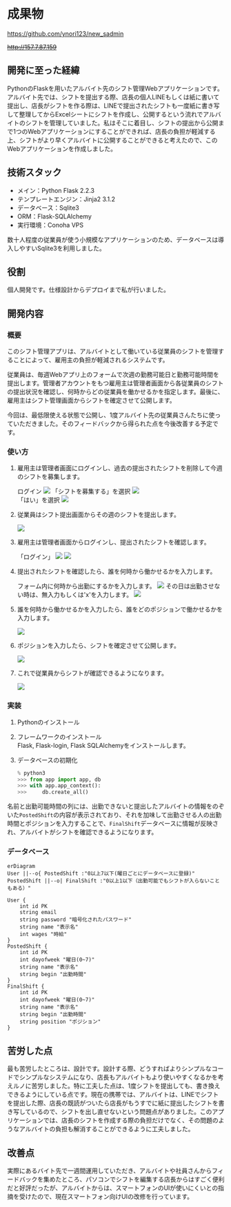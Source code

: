 # 成果物
https://github.com/ynori123/new_sadmin

~~http://157.7.87.159~~

## 開発に至った経緯
PythonのFlaskを用いたアルバイト先のシフト管理Webアプリケーションです。アルバイト先では、シフトを提出する際、店長の個人LINEもしくは紙に書いて提出し、店長がシフトを作る際は、LINEで提出されたシフトも一度紙に書き写して整理してからExcelシートにシフトを作成し、公開するという流れでアルバイトのシフトを管理していました。私はそこに着目し、シフトの提出から公開まで1つのWebアプリケーションにすることができれば、店長の負担が軽減する上、シフトがより早くアルバイトに公開することができると考えたので、このWebアプリケーションを作成しました。

## 技術スタック
- メイン：Python Flask 2.2.3
- テンプレートエンジン：Jinja2 3.1.2
- データベース：Sqlite3
- ORM：Flask-SQLAlchemy
- 実行環境：Conoha VPS

数十人程度の従業員が使う小規模なアプリケーションのため、データベースは導入しやすいSqlite3を利用しました。

## 役割
個人開発です。仕様設計からデプロイまで私が行いました。

## 開発内容
### 概要
このシフト管理アプリは、アルバイトとして働いている従業員のシフトを管理することによって、雇用主の負担が軽減されるシステムです。

従業員は、毎週Webアプリ上のフォームで次週の勤務可能日と勤務可能時間を提出します。管理者アカウントをもつ雇用主は管理者画面から各従業員のシフトの提出状況を確認し、何時からどの従業員を働かせるかを指定します。最後に、雇用主はシフト管理画面からシフトを確定させて公開します。

今回は、最低限使える状態で公開し、1度アルバイト先の従業員さんたちに使っていただきました。そのフィードバックから得られた点を今後改善する予定です。
### 使い方
1. 雇用主は管理者画面にログインし、過去の提出されたシフトを削除して今週のシフトを募集します。

    ログイン
    <img src="./.github/login.png">
    「シフトを募集する」を選択
    <img src="./.github/img00.png">    
    「はい」を選択
    <img src="./.github/img0.png">
1. 従業員はシフト提出画面からその週のシフトを提出します。

    <img src="./.github/img1.png">
1. 雇用主は管理者画面からログインし、提出されたシフトを確認します。

    「ログイン」
    <img src="./.github/login.png">
    <img src="./.github/img2.png">
1. 提出されたシフトを確認したら、誰を何時から働かせるかを入力します。

    フォーム内に何時から出勤にするかを入力します。
    <img src="./.github/img2.png">
    その日は出勤させない時は、無入力もしくは'x'を入力します。
    <img src="./.github/img3.png">
1. 誰を何時から働かせるかを入力したら、誰をどのポジションで働かせるかを入力します。

    <img src="./.github/img4.png">
1. ポジションを入力したら、シフトを確定させて公開します。

    <img src="./.github/img5.png">

1. これで従業員からシフトが確認できるようになります。

    <img src="./.github/img6.png">


### 実装
1. Pythonのインストール
1. フレームワークのインストール     
    Flask, Flask-login, Flask SQLAlchemyをインストールします。
    
1. データベースの初期化
    ```Python
    % python3
    >>> from app import app, db
    >>> with app.app_context():
    >>>     db.create_all()
    ```
名前と出勤可能時間の列には、出勤できないと提出したアルバイトの情報をのぞいた`PostedShift`の内容が表示されており、それを加味して出勤させる人の出勤時間とポジションを入力することで、`FinalShift`データベースに情報が反映され、アルバイトがシフトを確認できるようになります。

### データベース
```mermaid
erDiagram
User ||--o{ PostedShift :"0以上7以下(曜日ごとにデータベースに登録)"
PostedShift ||--o| FinalShift :"0以上1以下（出勤可能でもシフトが入らないこともある）"

User {
    int id PK
    string email
    string password "暗号化されたパスワード"
    string name "表示名"
    int wages "時給"
}
PostedShift {
    int id PK
    int dayofweek "曜日(0~7)"
    string name "表示名"
    string begin "出勤時間"
}
FinalShift {
    int id PK
    int dayofweek "曜日(0~7)"
    string name "表示名"
    string begin "出勤時間"
    string position "ポジション"
}
```

## 苦労した点
最も苦労したところは、設計です。設計する際、どうすればよりシンプルなコードでシンプルなシステムになり、店長もアルバイトもより使いやすくなるかを考えルノに苦労しました。特に工夫した点は、1度シフトを提出しても、書き換えできるようにしている点です。現在の携帯では、アルバイトは、LINEでシフトを提出した際、店長の既読がついたら店長がもうすでに紙に提出したシフトを書き写しているので、シフトを出し直せないという問題点がありました。このアプリケーションでは、店長のシフトを作成する際の負担だけでなく、その問題のようなアルバイトの負担も解消することができるように工夫しました。

## 改善点
実際にあるバイト先で一週間運用していただき、アルバイトや社員さんからフィードバックを集めたところ、パソコンでシフトを編集する店長からはすごく便利だと好評だったが、アルバイトからは、スマートフォンのUIが使いにくいとの指摘を受けたので、現在スマートフォン向けUIの改修を行っています。

